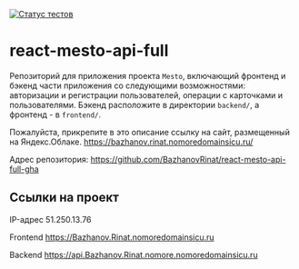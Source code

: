 [![Статус тестов](../../actions/workflows/tests.yml/badge.svg)](../../actions/workflows/tests.yml)

# react-mesto-api-full
Репозиторий для приложения проекта `Mesto`, включающий фронтенд и бэкенд части приложения со следующими возможностями: авторизации и регистрации пользователей, операции с карточками и пользователями. Бэкенд расположите в директории `backend/`, а фронтенд - в `frontend/`. 
  
Пожалуйста, прикрепите в это описание ссылку на сайт, размещенный на Яндекс.Облаке.
https://bazhanov.rinat.nomoredomainsicu.ru/

Адрес репозитория: https://github.com/BazhanovRinat/react-mesto-api-full-gha

## Ссылки на проект

IP-адрес 51.250.13.76

Frontend https://Bazhanov.Rinat.nomoredomainsicu.ru

Backend https://api.Bazhanov.Rinat.nomore.nomoredomainsicu.ru
